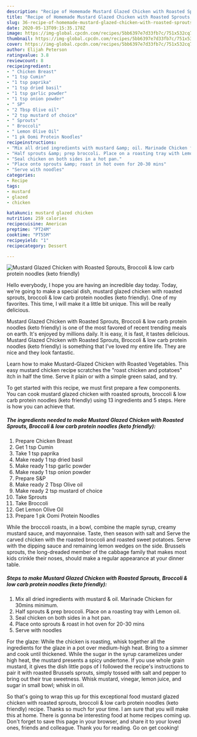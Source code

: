 ```yaml
---
description: "Recipe of Homemade Mustard Glazed Chicken with Roasted Sprouts, Broccoli &amp;amp; low carb protein noodles (keto friendly)"
title: "Recipe of Homemade Mustard Glazed Chicken with Roasted Sprouts, Broccoli &amp;amp; low carb protein noodles (keto friendly)"
slug: 36-recipe-of-homemade-mustard-glazed-chicken-with-roasted-sprouts-broccoli-and-amp-low-carb-protein-noodles-keto-friendly
date: 2020-05-13T09:15:35.178Z
image: https://img-global.cpcdn.com/recipes/5bb6397e7d33fb7c/751x532cq70/mustard-glazed-chicken-with-roasted-sprouts-broccoli-low-carb-protein-noodles-keto-friendly-recipe-main-photo.jpg
thumbnail: https://img-global.cpcdn.com/recipes/5bb6397e7d33fb7c/751x532cq70/mustard-glazed-chicken-with-roasted-sprouts-broccoli-low-carb-protein-noodles-keto-friendly-recipe-main-photo.jpg
cover: https://img-global.cpcdn.com/recipes/5bb6397e7d33fb7c/751x532cq70/mustard-glazed-chicken-with-roasted-sprouts-broccoli-low-carb-protein-noodles-keto-friendly-recipe-main-photo.jpg
author: Elijah Peterson
ratingvalue: 3.8
reviewcount: 8
recipeingredient:
- " Chicken Breast"
- "1 tsp Cumin"
- "1 tsp paprika"
- "1 tsp dried basil"
- "1 tsp garlic powder"
- "1 tsp onion powder"
- " SP"
- "2 Tbsp Olive oil"
- "2 tsp mustard of choice"
- " Sprouts"
- " Broccoli"
- " Lemon Olive Oil"
- "1 pk Oomi Protein Noodles"
recipeinstructions:
- "Mix all dried ingredients with mustard &amp; oil. Marinade Chicken for 30mins minimum."
- "Half sprouts &amp; prep broccoli. Place on a roasting tray with Lemon oil."
- "Seal chicken on both sides in a hot pan."
- "Place onto sprouts &amp; roast in hot oven for 20-30 mins"
- "Serve with noodles"
categories:
- Recipe
tags:
- mustard
- glazed
- chicken

katakunci: mustard glazed chicken 
nutrition: 259 calories
recipecuisine: American
preptime: "PT24M"
cooktime: "PT55M"
recipeyield: "1"
recipecategory: Dessert

---
```



![Mustard Glazed Chicken with Roasted Sprouts, Broccoli &amp; low carb protein noodles (keto friendly)](https://img-global.cpcdn.com/recipes/5bb6397e7d33fb7c/751x532cq70/mustard-glazed-chicken-with-roasted-sprouts-broccoli-low-carb-protein-noodles-keto-friendly-recipe-main-photo.jpg)

Hello everybody, I hope you are having an incredible day today. Today, we're going to make a special dish, mustard glazed chicken with roasted sprouts, broccoli &amp; low carb protein noodles (keto friendly). One of my favorites. This time, I will make it a little bit unique. This will be really delicious.

Mustard Glazed Chicken with Roasted Sprouts, Broccoli &amp; low carb protein noodles (keto friendly) is one of the most favored of recent trending meals on earth. It's enjoyed by millions daily. It is easy, it is fast, it tastes delicious. Mustard Glazed Chicken with Roasted Sprouts, Broccoli &amp; low carb protein noodles (keto friendly) is something that I've loved my entire life. They are nice and they look fantastic.

Learn how to make Mustard-Glazed Chicken with Roasted Vegetables. This easy mustard chicken recipe scratches the &#34;roast chicken and potatoes&#34; itch in half the time. Serve it plain or with a simple green salad, and try.


To get started with this recipe, we must first prepare a few components. You can cook mustard glazed chicken with roasted sprouts, broccoli &amp; low carb protein noodles (keto friendly) using 13 ingredients and 5 steps. Here is how you can achieve that.

##### The ingredients needed to make Mustard Glazed Chicken with Roasted Sprouts, Broccoli &amp; low carb protein noodles (keto friendly):

1. Prepare  Chicken Breast
1. Get 1 tsp Cumin
1. Take 1 tsp paprika
1. Make ready 1 tsp dried basil
1. Make ready 1 tsp garlic powder
1. Make ready 1 tsp onion powder
1. Prepare  S&amp;P
1. Make ready 2 Tbsp Olive oil
1. Make ready 2 tsp mustard of choice
1. Take  Sprouts
1. Take  Broccoli
1. Get  Lemon Olive Oil
1. Prepare 1 pk Oomi Protein Noodles


While the broccoli roasts, in a bowl, combine the maple syrup, creamy mustard sauce, and mayonnaise. Taste, then season with salt and Serve the carved chicken with the roasted broccoli and roasted sweet potatoes. Serve with the dipping sauce and remaining lemon wedges on the side. Brussels sprouts, the long-dreaded member of the cabbage family that makes most kids crinkle their noses, should make a regular appearance at your dinner table. 

##### Steps to make Mustard Glazed Chicken with Roasted Sprouts, Broccoli &amp; low carb protein noodles (keto friendly):

1. Mix all dried ingredients with mustard &amp; oil. Marinade Chicken for 30mins minimum.
1. Half sprouts &amp; prep broccoli. Place on a roasting tray with Lemon oil.
1. Seal chicken on both sides in a hot pan.
1. Place onto sprouts &amp; roast in hot oven for 20-30 mins
1. Serve with noodles


For the glaze: While the chicken is roasting, whisk together all the ingredients for the glaze in a pot over medium-high heat. Bring to a simmer and cook until thickened. While the sugar in the syrup caramelizes under high heat, the mustard presents a spicy undertone. If you use whole grain mustard, it gives the dish little pops of I followed the recipe&#39;s instructions to pair it with roasted Brussels sprouts, simply tossed with salt and pepper to bring out their true sweetness. Whisk mustard, vinegar, lemon juice, and sugar in small bowl; whisk in oil. 

So that's going to wrap this up for this exceptional food mustard glazed chicken with roasted sprouts, broccoli &amp; low carb protein noodles (keto friendly) recipe. Thanks so much for your time. I am sure that you will make this at home. There is gonna be interesting food at home recipes coming up. Don't forget to save this page in your browser, and share it to your loved ones, friends and colleague. Thank you for reading. Go on get cooking!
